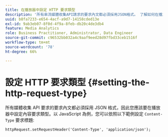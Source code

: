 ```yaml
---
title: 在播放器中設定 HTTP 要求類型
description: '所有串流媒體收集API請求的要求內文都必須採用JSON格式。 了解如何在播放器中設定內容要求類型。 '
uuid: b8fa7233-e654-4acf-a9d7-14158cded13e
exl-id: 9ab3eb07-8f0d-4f9a-8feb-db20c4de3db4
feature: Media Analytics
role: Business Practitioner, Administrator, Data Engineer
source-git-commit: c96532bb032a4c9aaf9eed28d97fbd33ceb1516f
workflow-type: tm+mt
source-wordcount: '78'
ht-degree: 66%

---
```


# 設定 HTTP 要求類型 {#setting-the-http-request-type}

所有媒體收集 API 要求的要求內文都必須採用 JSON 格式，因此您應該要在播放器中設定內容要求類型。以 JavaScript 為例，您可以依照以下範例設定 `Content-Type` 要求標題:

```
httpRequest.setRequestHeader('Content-Type', 'application/json'); 
```
